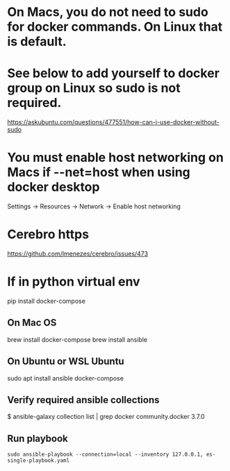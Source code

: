
# On Macs, you do not need to sudo for docker commands.  On Linux that is default.  
# See below to add yourself to docker group on Linux so sudo is not required.

https://askubuntu.com/questions/477551/how-can-i-use-docker-without-sudo

# You must enable host networking on Macs if --net=host when using docker desktop
Settings -> Resources -> Network -> Enable host networking

# Cerebro https

https://github.com/lmenezes/cerebro/issues/473

# If in python virtual env

pip install docker-compose

## On Mac OS

brew install docker-compose
brew install ansible

## On Ubuntu or WSL Ubuntu

sudo apt install ansible docker-compose


## Verify required ansible collections

$ ansible-galaxy collection list | grep docker
community.docker                         3.7.0

## Run playbook

```
sudo ansible-playbook --connection=local --inventory 127.0.0.1, es-single-playbook.yaml
```

